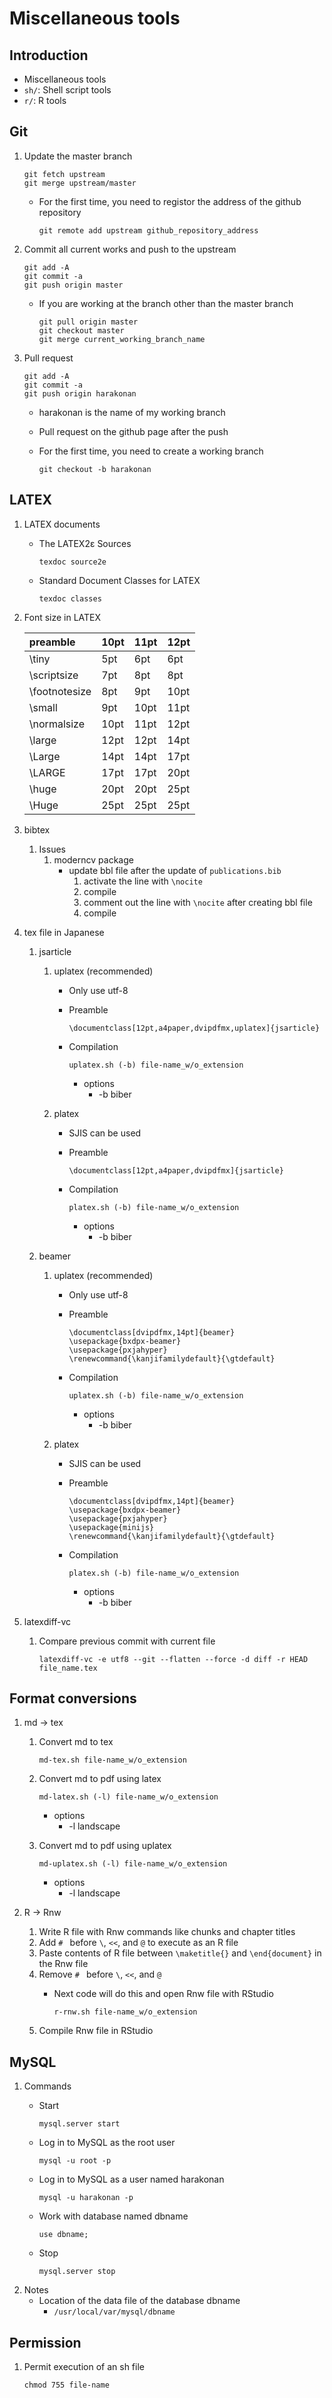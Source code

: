 # Miscellaneous tools

## Introduction
- Miscellaneous tools
- `sh/`: Shell script tools
- `r/`: R tools

## Git
1. Update the master branch
		
	   git fetch upstream
	   git merge upstream/master

	- For the first time, you need to registor the address of the github repository

		  git remote add upstream github_repository_address

1. Commit all current works and push to the upstream

	   git add -A
	   git commit -a
	   git push origin master

	- If you are working at the branch other than the master branch

		  git pull origin master
		  git checkout master
		  git merge current_working_branch_name

1. Pull request

	   git add -A
	   git commit -a
	   git push origin harakonan

	- harakonan is the name of my working branch
	- Pull request on the github page after the push
	- For the first time, you need to create a working branch

		  git checkout -b harakonan


## LATEX

1. LATEX documents
	- The LATEX2ε Sources

		  texdoc source2e

	- Standard Document Classes for LATEX

		  texdoc classes

1. Font size in LATEX
	
	| preamble | 10pt | 11pt | 12pt |
	|:---|:---|:---|:---|
	| \tiny | 5pt | 6pt | 6pt |
	| \scriptsize | 7pt | 8pt | 8pt |
	| \footnotesize | 8pt | 9pt | 10pt |
	| \small | 9pt | 10pt | 11pt |
	| \normalsize | 10pt | 11pt | 12pt |
	| \large | 12pt | 12pt | 14pt |
	| \Large | 14pt | 14pt | 17pt |
	| \LARGE | 17pt | 17pt | 20pt |
	| \huge | 20pt | 20pt | 25pt |
	| \Huge | 25pt | 25pt | 25pt |

1. bibtex
	1. Issues
		1. moderncv package
			- update bbl file after the update of `publications.bib`
				1. activate the line with `\nocite`
				1. compile
				1. comment out the line with `\nocite` after creating bbl file
				1. compile

1. tex file in Japanese
	1. jsarticle
		1. uplatex (recommended)
			- Only use utf-8
			- Preamble
	
				  \documentclass[12pt,a4paper,dvipdfmx,uplatex]{jsarticle}
	
			- Compilation
	
				  uplatex.sh (-b) file-name_w/o_extension

				- options
					- -b biber
	
		1. platex
			- SJIS can be used
			- Preamble
	
				  \documentclass[12pt,a4paper,dvipdfmx]{jsarticle}
	
			- Compilation
	
				  platex.sh (-b) file-name_w/o_extension

				- options
					- -b biber
	
	1. beamer
		1. uplatex (recommended)
			- Only use utf-8
			- Preamble
	
				  \documentclass[dvipdfmx,14pt]{beamer}
				  \usepackage{bxdpx-beamer}
				  \usepackage{pxjahyper}
				  \renewcommand{\kanjifamilydefault}{\gtdefault}
	
			- Compilation
	
				  uplatex.sh (-b) file-name_w/o_extension

				- options
					- -b biber

		1. platex
			- SJIS can be used
			- Preamble
	
				  \documentclass[dvipdfmx,14pt]{beamer}
				  \usepackage{bxdpx-beamer}
				  \usepackage{pxjahyper}
				  \usepackage{minijs}
				  \renewcommand{\kanjifamilydefault}{\gtdefault}
	
			- Compilation
	
				  platex.sh (-b) file-name_w/o_extension

				- options
					- -b biber

1. latexdiff-vc
	1. Compare previous commit with current file

		   latexdiff-vc -e utf8 --git --flatten --force -d diff -r HEAD file_name.tex

## Format conversions

1. md -> tex
	1. Convert md to tex

		   md-tex.sh file-name_w/o_extension

	1. Convert md to pdf using latex

		   md-latex.sh (-l) file-name_w/o_extension

		- options
			- -l landscape

	1. Convert md to pdf using uplatex

		   md-uplatex.sh (-l) file-name_w/o_extension

		- options
			- -l landscape
			
1. R -> Rnw
	1. Write R file with Rnw commands like chunks and chapter titles
	1. Add `# ` before `\`, `<<`, and `@` to execute as an R file
	1. Paste contents of R file between `\maketitle{}` and `\end{document}` in the Rnw file
	1. Remove `# ` before `\`, `<<`, and `@`
		- Next code will do this and open Rnw file with RStudio

			  r-rnw.sh file-name_w/o_extension

	1. Compile Rnw file in RStudio


## MySQL

1. Commands
	- Start
		  
		  mysql.server start

	- Log in to MySQL as the root user

		  mysql -u root -p

	- Log in to MySQL as a user named harakonan

		  mysql -u harakonan -p

	- Work with database named dbname

		  use dbname;

	- Stop
		  
		  mysql.server stop

1. Notes
	- Location of the data file of the database dbname
		- `/usr/local/var/mysql/dbname`


## Permission

1. Permit execution of an sh file

	   chmod 755 file-name

	
